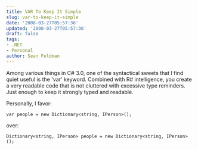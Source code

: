 ```yaml
---
title: VAR To Keep It Simple
slug: var-to-keep-it-simple
date: '2008-03-27T05:57:36'
updated: '2008-03-27T05:57:36'
draft: false
tags:
- .NET
- Personal
author: Sean Feldman
---
```



Among various things in C# 3.0, one of the syntactical sweets that I find quiet useful is the 'var' keyword. Combined with R# intelligence, you create a very readable code that is not cluttered with excessive type reminders. Just enough to keep it strongly typed and readable.

Personally, I favor:

```
var people = new Dictionary<string, IPerson>();
```

over:

```
Dictionary<string, IPerson> people = new Dictionary<string, IPerson>();
```

